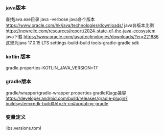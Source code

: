 ### java版本

查找java.exe目录 java -verbose
java各个版本 https://www.oracle.com/hk/java/technologies/downloads/
java各版本比例 https://newrelic.com/resources/report/2024-state-of-the-java-ecosystem
java下载 https://www.oracle.com/java/technologies/downloads/?er=221886
这里为java 17.0.15 LTS
settings-build-build tools-gradle-gradle sdk 

### kotlin 版本
gradle.properties-KOTLIN_JAVA_VERSION=17

### gradle版本
gradle/wrapper/gradle-wrapper.properties
gradle和agp兼容 https://developer.android.com/build/releases/gradle-plugin?buildsystem=ndk-build&hl=zh-cn#updating-gradle

### 变量定义
libs.versions.toml
